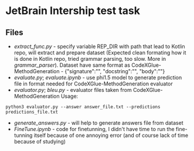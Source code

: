 # JetBrain Intership test task
## Files
* *extract_func.py* - specify variable REP_DIR with path that lead to Kotlin repo, will extract and prepare dataset (Expected clean formating how it is done in Kotlin repo, tried grammar parsing, too slow. More in *grammar_parser*). Dataset have same format as CodeXGlue-MethodGeneration - {"signature":"", "docstring":"", "body":""}
* *evaluate.py*; *evaluate.ipynb* - use phi1.5 model to generate prediction file in format needed for CodeXGlue-MethodGeneration evaluator
* *evaluator.py*; *bleu.py* - evaluator files taken from CodeXGlue-MethodGeneration
Usage:
```
python3 evaluator.py --answer answer_file.txt --predictions predictions_file.txt
```
* *generate_answers.py* - will help to generate answers file from dataset
* *FineTune.ipynb* - code for finetunning, I didn't have time to run the fine-tunning itself because of one annoying error (and of course lack of time because of studying)
